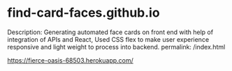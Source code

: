 # find-card-faces.github.io
Description: Generating automated face cards on front end with help of integration of APIs and React, Used CSS flex to make user experience responsive and light weight to process into backend.
permalink: /index.html

https://fierce-oasis-68503.herokuapp.com/
